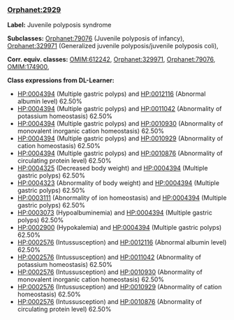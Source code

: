 
### [Orphanet:2929](http://www.orpha.net/ORDO/Orphanet_2929)
**Label:** Juvenile polyposis syndrome

**Subclasses:** [Orphanet:79076](http://www.orpha.net/ORDO/Orphanet_79076) (Juvenile polyposis of infancy), [Orphanet:329971](http://www.orpha.net/ORDO/Orphanet_329971) (Generalized juvenile polyposis/juvenile polyposis coli), 

**Corr. equiv. classes:** [OMIM:612242](http://purl.obolibrary.org/obo/OMIM_612242), [Orphanet:329971](http://www.orpha.net/ORDO/Orphanet_329971), [Orphanet:79076](http://www.orpha.net/ORDO/Orphanet_79076), [OMIM:174900](http://purl.obolibrary.org/obo/OMIM_174900), 

**Class expressions from DL-Learner:**

- [HP:0004394](http://purl.obolibrary.org/obo/HP_0004394) (Multiple gastric polyps) and [HP:0012116](http://purl.obolibrary.org/obo/HP_0012116) (Abnormal albumin level) 62.50%
- [HP:0004394](http://purl.obolibrary.org/obo/HP_0004394) (Multiple gastric polyps) and [HP:0011042](http://purl.obolibrary.org/obo/HP_0011042) (Abnormality of potassium homeostasis) 62.50%
- [HP:0004394](http://purl.obolibrary.org/obo/HP_0004394) (Multiple gastric polyps) and [HP:0010930](http://purl.obolibrary.org/obo/HP_0010930) (Abnormality of monovalent inorganic cation homeostasis) 62.50%
- [HP:0004394](http://purl.obolibrary.org/obo/HP_0004394) (Multiple gastric polyps) and [HP:0010929](http://purl.obolibrary.org/obo/HP_0010929) (Abnormality of cation homeostasis) 62.50%
- [HP:0004394](http://purl.obolibrary.org/obo/HP_0004394) (Multiple gastric polyps) and [HP:0010876](http://purl.obolibrary.org/obo/HP_0010876) (Abnormality of circulating protein level) 62.50%
- [HP:0004325](http://purl.obolibrary.org/obo/HP_0004325) (Decreased body weight) and [HP:0004394](http://purl.obolibrary.org/obo/HP_0004394) (Multiple gastric polyps) 62.50%
- [HP:0004323](http://purl.obolibrary.org/obo/HP_0004323) (Abnormality of body weight) and [HP:0004394](http://purl.obolibrary.org/obo/HP_0004394) (Multiple gastric polyps) 62.50%
- [HP:0003111](http://purl.obolibrary.org/obo/HP_0003111) (Abnormality of ion homeostasis) and [HP:0004394](http://purl.obolibrary.org/obo/HP_0004394) (Multiple gastric polyps) 62.50%
- [HP:0003073](http://purl.obolibrary.org/obo/HP_0003073) (Hypoalbuminemia) and [HP:0004394](http://purl.obolibrary.org/obo/HP_0004394) (Multiple gastric polyps) 62.50%
- [HP:0002900](http://purl.obolibrary.org/obo/HP_0002900) (Hypokalemia) and [HP:0004394](http://purl.obolibrary.org/obo/HP_0004394) (Multiple gastric polyps) 62.50%
- [HP:0002576](http://purl.obolibrary.org/obo/HP_0002576) (Intussusception) and [HP:0012116](http://purl.obolibrary.org/obo/HP_0012116) (Abnormal albumin level) 62.50%
- [HP:0002576](http://purl.obolibrary.org/obo/HP_0002576) (Intussusception) and [HP:0011042](http://purl.obolibrary.org/obo/HP_0011042) (Abnormality of potassium homeostasis) 62.50%
- [HP:0002576](http://purl.obolibrary.org/obo/HP_0002576) (Intussusception) and [HP:0010930](http://purl.obolibrary.org/obo/HP_0010930) (Abnormality of monovalent inorganic cation homeostasis) 62.50%
- [HP:0002576](http://purl.obolibrary.org/obo/HP_0002576) (Intussusception) and [HP:0010929](http://purl.obolibrary.org/obo/HP_0010929) (Abnormality of cation homeostasis) 62.50%
- [HP:0002576](http://purl.obolibrary.org/obo/HP_0002576) (Intussusception) and [HP:0010876](http://purl.obolibrary.org/obo/HP_0010876) (Abnormality of circulating protein level) 62.50%


